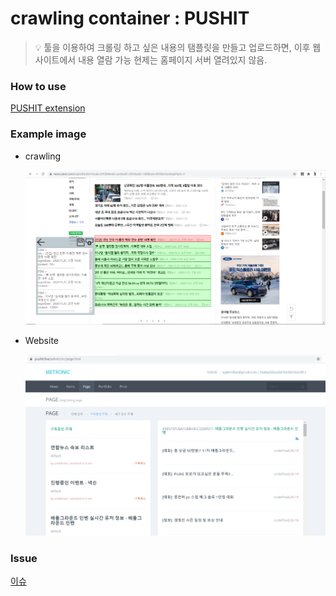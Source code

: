 # crawling container : PUSHIT
> 💡 툴을 이용하여 크롤링 하고 싶은 내용의 탬플릿을 만들고 업로드하면, 이후 웹사이트에서 내용 열람 가능
> 현제는 홈페이지 서버 열려있지 않음. 

### How to use
[PUSHIT extension](https://www.notion.so/PUSHIT-extension-2fdcd50277d1466fb3965f2969e0aee3)

### Example image
- crawling
    
    ![](https://github.com/Deplim/crawling_container/blob/master/img/pushit_i1.png?raw=true)
    
- Website
    
    ![](https://github.com/Deplim/crawling_container/blob/master/img/pushit_i2.png?raw=true)
    
### Issue
[이슈](https://www.notion.so/5466842d21484f549d9b09134d8a3188)
